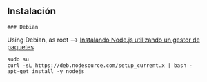 ## Instalación
    ### Debian
Using Debian, as root --> [Instalando Node.js utilizando un gestor de paquetes](https://nodejs.org/es/download/package-manager/#debian-and-ubuntu-based-linux-distributions-enterprise-linux-fedora-and-snap-packages)

    sudo su
    curl -sL https://deb.nodesource.com/setup_current.x | bash -
    apt-get install -y nodejs
